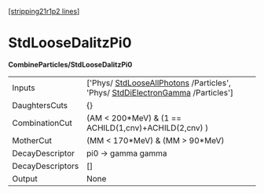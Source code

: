 [[stripping21r1p2 lines]](./stripping21r1p2-index)

# StdLooseDalitzPi0

**CombineParticles/StdLooseDalitzPi0**

|                  |                                                                                                                                                                  |
|------------------|------------------------------------------------------------------------------------------------------------------------------------------------------------------|
| Inputs           | ['Phys/ [StdLooseAllPhotons](./stripping21r1p2-stdlooseallphotons) /Particles', 'Phys/ [StdDiElectronGamma](./stripping21r1p2-stddielectrongamma) /Particles'] |
| DaughtersCuts    | {}                                                                                                                                                               |
| CombinationCut   | (AM \< 200\*MeV) & (1 == ACHILD(1,cnv)+ACHILD(2,cnv) )                                                                                                           |
| MotherCut        | (MM \< 170\*MeV) & (MM \> 90\*MeV)                                                                                                                               |
| DecayDescriptor  | pi0 -\> gamma gamma                                                                                                                                              |
| DecayDescriptors | []                                                                                                                                                             |
| Output           | None                                                                                                                                                             |
